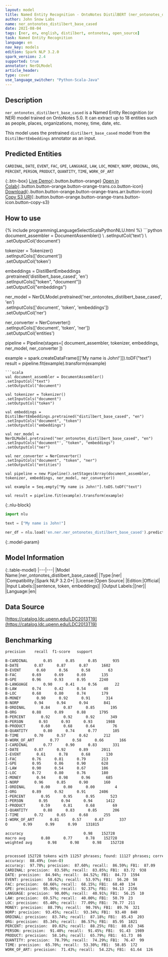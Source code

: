 ```yaml
---
layout: model
title: Named Entity Recognition - OntoNotes DistilBERT (ner_ontonotes_distilbert_base_cased)
author: John Snow Labs
name: ner_ontonotes_distilbert_base_cased
date: 2021-08-04
tags: [ner, en, english, distilbert, ontonotes, open_source]
task: Named Entity Recognition
language: en
nav_key: models
edition: Spark NLP 3.2.0
spark_version: 2.4
supported: true
annotator: NerDLModel
article_header:
type: cover
use_language_switcher: "Python-Scala-Java"
---
```


## Description

`ner_ontonotes_distilbert_base_cased` is a Named Entity Recognition (or NER) model trained on OntoNotes 5.0. It can extract up to 18 entities such as people, places, organizations, money, time, date, etc.

This model uses the pretrained `distilbert_base_cased` model from the `DistilBertEmbeddings` annotator as an input.

## Predicted Entities

`CARDINAL`, `DATE`, `EVENT`, `FAC`, `GPE`, `LANGUAGE`, `LAW`, `LOC`, `MONEY`, `NORP`, `ORDINAL`, `ORG`, `PERCENT`, `PERSON`, `PRODUCT`, `QUANTITY`, `TIME`, `WORK_OF_ART`

{:.btn-box}
[Live Demo](https://demo.johnsnowlabs.com/public/NER_EN_18){:.button.button-orange}
[Open in Colab](https://colab.research.google.com/github/JohnSnowLabs/spark-nlp-workshop/blob/master/tutorials/streamlit_notebooks/NER_EN.ipynb){:.button.button-orange.button-orange-trans.co.button-icon}
[Download](https://s3.amazonaws.com/auxdata.johnsnowlabs.com/public/models/ner_ontonotes_distilbert_base_cased_en_3.2.0_2.4_1628079072311.zip){:.button.button-orange.button-orange-trans.arr.button-icon}
[Copy S3 URI](s3://auxdata.johnsnowlabs.com/public/models/ner_ontonotes_distilbert_base_cased_en_3.2.0_2.4_1628079072311.zip){:.button.button-orange.button-orange-trans.button-icon.button-copy-s3}

## How to use



<div class="tabs-box" markdown="1">
{% include programmingLanguageSelectScalaPythonNLU.html %}
```python
document_assembler = DocumentAssembler() \
.setInputCol('text') \
.setOutputCol('document')

tokenizer = Tokenizer() \
.setInputCols(['document']) \
.setOutputCol('token')

embeddings = DistilBertEmbeddings\
.pretrained('distilbert_base_cased', 'en')\
.setInputCols(["token", "document"])\
.setOutputCol("embeddings")

ner_model = NerDLModel.pretrained('ner_ontonotes_distilbert_base_cased', 'en') \
.setInputCols(['document', 'token', 'embeddings']) \
.setOutputCol('ner')

ner_converter = NerConverter() \
.setInputCols(['document', 'token', 'ner']) \
.setOutputCol('entities')

pipeline = Pipeline(stages=[
document_assembler, 
tokenizer,
embeddings,
ner_model,
ner_converter
])

example = spark.createDataFrame([['My name is John!']]).toDF("text")
result = pipeline.fit(example).transform(example)
```
```scala
val document_assembler = DocumentAssembler() 
.setInputCol("text") 
.setOutputCol("document")

val tokenizer = Tokenizer() 
.setInputCols("document") 
.setOutputCol("token")

val embeddings = DistilBertEmbeddings.pretrained("distilbert_base_cased", "en")
.setInputCols("document", "token") 
.setOutputCol("embeddings")

val ner_model = NerDLModel.pretrained("ner_ontonotes_distilbert_base_cased", "en") 
.setInputCols("document"', "token", "embeddings") 
.setOutputCol("ner")

val ner_converter = NerConverter() 
.setInputCols("document", "token", "ner") 
.setOutputCol("entities")

val pipeline = new Pipeline().setStages(Array(document_assembler, tokenizer, embeddings, ner_model, ner_converter))

val example = Seq.empty["My name is John!"].toDS.toDF("text")

val result = pipeline.fit(example).transform(example)
```

{:.nlu-block}
```python
import nlu

text = ["My name is John!"]

ner_df = nlu.load('en.ner.ner_ontonotes_distilbert_base_cased').predict(text, output_level='token')
```
</div>

{:.model-param}
## Model Information

{:.table-model}
|---|---|
|Model Name:|ner_ontonotes_distilbert_base_cased|
|Type:|ner|
|Compatibility:|Spark NLP 3.2.0+|
|License:|Open Source|
|Edition:|Official|
|Input Labels:|[sentence, token, embeddings]|
|Output Labels:|[ner]|
|Language:|en|

## Data Source

[https://catalog.ldc.upenn.edu/LDC2013T19](https://catalog.ldc.upenn.edu/LDC2013T19)

## Benchmarking

```bash
precision    recall  f1-score   support

B-CARDINAL       0.85      0.85      0.85       935
B-DATE       0.87      0.87      0.87      1602
B-EVENT       0.60      0.56      0.58        63
B-FAC       0.69      0.69      0.69       135
B-GPE       0.96      0.93      0.95      2240
B-LANGUAGE       0.90      0.41      0.56        22
B-LAW       0.74      0.42      0.54        40
B-LOC       0.68      0.80      0.74       179
B-MONEY       0.90      0.92      0.91       314
B-NORP       0.94      0.94      0.94       841
B-ORDINAL       0.84      0.87      0.85       195
B-ORG       0.88      0.89      0.88      1795
B-PERCENT       0.92      0.92      0.92       349
B-PERSON       0.93      0.93      0.93      1988
B-PRODUCT       0.60      0.68      0.64        76
B-QUANTITY       0.80      0.74      0.77       105
B-TIME       0.70      0.57      0.62       212
B-WORK_OF_ART       0.77      0.58      0.66       166
I-CARDINAL       0.77      0.90      0.83       331
I-DATE       0.87      0.92      0.89      2011
I-EVENT       0.61      0.78      0.68       130
I-FAC       0.76      0.81      0.79       213
I-GPE       0.95      0.86      0.90       628
I-LAW       0.90      0.54      0.67       106
I-LOC       0.72      0.80      0.76       180
I-MONEY       0.94      0.98      0.96       685
I-NORP       0.96      0.85      0.90       160
I-ORDINAL       0.00      0.00      0.00         4
I-ORG       0.89      0.92      0.91      2406
I-PERCENT       0.95      0.95      0.95       523
I-PERSON       0.95      0.94      0.94      1412
I-PRODUCT       0.59      0.81      0.68        69
I-QUANTITY       0.88      0.83      0.85       206
I-TIME       0.72      0.65      0.68       255
I-WORK_OF_ART       0.81      0.57      0.67       337
O       0.99      0.99      0.99    131815

accuracy                           0.98    152728
macro avg       0.80      0.77      0.78    152728
weighted avg       0.98      0.98      0.98    152728


processed 152728 tokens with 11257 phrases; found: 11127 phrases; correct: 9747.
accuracy:  88.49%; (non-O)
accuracy:  97.78%; precision:  87.60%; recall:  86.59%; FB1:  87.09
CARDINAL: precision:  83.58%; recall:  83.85%; FB1:  83.72  938
DATE: precision:  84.94%; recall:  84.52%; FB1:  84.73  1594
EVENT: precision:  58.62%; recall:  53.97%; FB1:  56.20  58
FAC: precision:  68.66%; recall:  68.15%; FB1:  68.40  134
GPE: precision:  95.96%; recall:  92.37%; FB1:  94.13  2156
LANGUAGE: precision:  90.00%; recall:  40.91%; FB1:  56.25  10
LAW: precision:  69.57%; recall:  40.00%; FB1:  50.79  23
LOC: precision:  65.40%; recall:  77.09%; FB1:  70.77  211
MONEY: precision:  88.79%; recall:  90.76%; FB1:  89.76  321
NORP: precision:  93.45%; recall:  93.34%; FB1:  93.40  840
ORDINAL: precision:  83.74%; recall:  87.18%; FB1:  85.43  203
ORG: precision:  85.34%; recall:  86.57%; FB1:  85.95  1821
PERCENT: precision:  89.02%; recall:  88.25%; FB1:  88.63  346
PERSON: precision:  91.40%; recall:  91.45%; FB1:  91.43  1989
PRODUCT: precision:  58.14%; recall:  65.79%; FB1:  61.73  86
QUANTITY: precision:  78.79%; recall:  74.29%; FB1:  76.47  99
TIME: precision:  65.70%; recall:  53.30%; FB1:  58.85  172
WORK_OF_ART: precision:  71.43%; recall:  54.22%; FB1:  61.64  126
```
